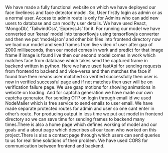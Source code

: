 We have made a fully functional website on which we have deployed our face liveliness and face detector model. So, User firstly login as admin or as a normal user. Access to admin route is only for Admins who can add new users to database and can modify user details. We have used React, ‘MongoDb’, ‘TailwindCss’, ‘ExpressJs’ for it. For running our model we have converted our ‘keras’ model into tensorflowjs using tensorflowjs converter and then we put ‘model.json’ and other bin files into frontend directory now we load our model and send frames from live video of user after gap of 2000 milliseconds, then our model comes in work and predict for that image frame if image is found live then our second model comes in work which matches face from database which takes send the captured frame in backend written in python. Here we have used fastApi for sending requests from frontend to backend and vice-versa and then matches the face if found true then means user matched so verified successfully then user is now in verified successful page and if not matches then user will be on verification failure page. We use gsap motions for showing animations in website on loading. And for captcha generation we have made our own captcha generator. For sending OTP on login through email id we used NodeMailer which is free service to send emails to user email. We have made separate protected routes for admin and user so one cant enter in other’s route. For producing output in less time we put out model in frontend directory so we can save time for  sending frames to backend many times.There is also a home page which defines working of model and our goals and a about page which describes all our team who worked on this project.There is also a contact page through which users can send queries to us for real time solutions of their problem. We have used CORS for  communication between frontend and backend.
